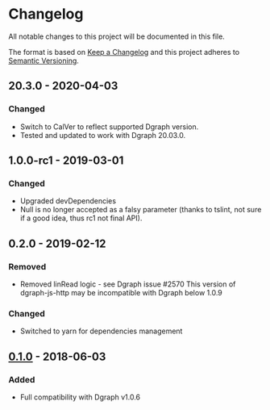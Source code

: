 # Changelog

All notable changes to this project will be documented in this file.

The format is based on [Keep a Changelog](http://keepachangelog.com/en/1.0.0/)
and this project adheres to [Semantic Versioning](http://semver.org/spec/v2.0.0.html).

## 20.3.0 - 2020-04-03

### Changed

- Switch to CalVer to reflect supported Dgraph version.
- Tested and updated to work with Dgraph 20.03.0.

## 1.0.0-rc1 - 2019-03-01

### Changed

- Upgraded devDependencies
- Null is no longer accepted as a falsy parameter
  (thanks to tslint, not sure if a good idea, thus rc1 not final API).

## 0.2.0 - 2019-02-12

### Removed

- Removed linRead logic - see Dgraph issue #2570
  This version of dgraph-js-http may be incompatible with Dgraph below 1.0.9

### Changed

- Switched to yarn for dependencies management

## [0.1.0] - 2018-06-03

### Added
- Full compatibility with Dgraph v1.0.6

[Unreleased]: https://github.com/dgraph-io/dgraph-js-http/compare/v0.1.0...HEAD
[0.1.0]: https://github.com/dgraph-io/dgraph-js-http/tree/v0.1.0
